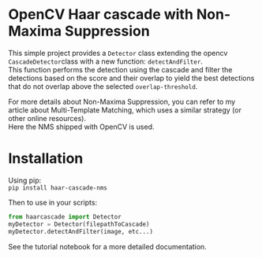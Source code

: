 # OpenCV Haar cascade with Non-Maxima Suppression
This simple project provides a `Detector` class extending the opencv `CascadeDetector`class with a new function: `detectAndFilter`.  
This function performs the detection using the cascade and filter the detections based on the score and their overlap to yield the best detections that do not overlap above the selected `overlap-threshold`.

For more details about Non-Maxima Suppression, you can refer to my article about Multi-Template Matching, which uses a similar strategy (or other online resources).  
Here the NMS shipped with OpenCV is used.

# Installation
Using pip:  
`pip install haar-cascade-nms`

Then to use in your scripts:  
```python
from haarcascade import Detector
myDetector = Detector(filepathToCascade)
myDetector.detectAndFilter(image, etc...)
```

See the tutorial notebook for a more detailed documentation.

